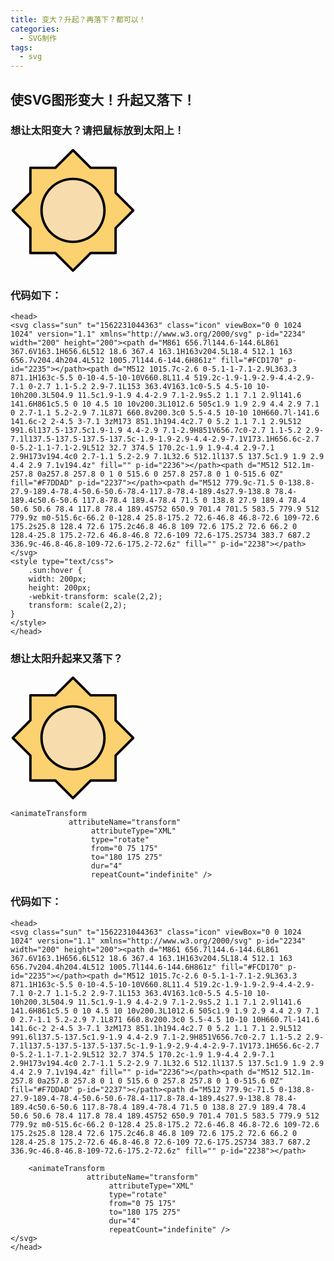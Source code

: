 ```yaml
---
title: 变大？升起？再落下？都可以！
categories: 
  - SVG制作
tags:
  - svg
---
```


## 使SVG图形变大！升起又落下！

### 想让太阳变大？请把鼠标放到太阳上！

<head>
<svg class="sun" t="1562231044363" class="icon" viewBox="0 0 1024 1024" version="1.1" xmlns="http://www.w3.org/2000/svg" p-id="2234" width="200" height="200"><path d="M861 656.7l144.6-144.6L861 367.6V163.1H656.6L512 18.6 367.4 163.1H163v204.5L18.4 512.1 163 656.7v204.4h204.4L512 1005.7l144.6-144.6H861z" fill="#FCD170" p-id="2235"></path><path d="M512 1015.7c-2.6 0-5.1-1-7.1-2.9L363.3 871.1H163c-5.5 0-10-4.5-10-10V660.8L11.4 519.2c-1.9-1.9-2.9-4.4-2.9-7.1 0-2.7 1.1-5.2 2.9-7.1L153 363.4V163.1c0-5.5 4.5-10 10-10h200.3L504.9 11.5c1.9-1.9 4.4-2.9 7.1-2.9s5.2 1.1 7.1 2.9l141.6 141.6H861c5.5 0 10 4.5 10 10v200.3L1012.6 505c1.9 1.9 2.9 4.4 2.9 7.1 0 2.7-1.1 5.2-2.9 7.1L871 660.8v200.3c0 5.5-4.5 10-10 10H660.7l-141.6 141.6c-2 2-4.5 3-7.1 3zM173 851.1h194.4c2.7 0 5.2 1.1 7.1 2.9L512 991.6l137.5-137.5c1.9-1.9 4.4-2.9 7.1-2.9H851V656.7c0-2.7 1.1-5.2 2.9-7.1l137.5-137.5-137.5-137.5c-1.9-1.9-2.9-4.4-2.9-7.1V173.1H656.6c-2.7 0-5.2-1.1-7.1-2.9L512 32.7 374.5 170.2c-1.9 1.9-4.4 2.9-7.1 2.9H173v194.4c0 2.7-1.1 5.2-2.9 7.1L32.6 512.1l137.5 137.5c1.9 1.9 2.9 4.4 2.9 7.1v194.4z" fill="" p-id="2236"></path><path d="M512 512.1m-257.8 0a257.8 257.8 0 1 0 515.6 0 257.8 257.8 0 1 0-515.6 0Z" fill="#F7DDAD" p-id="2237"></path><path d="M512 779.9c-71.5 0-138.8-27.9-189.4-78.4-50.6-50.6-78.4-117.8-78.4-189.4s27.9-138.8 78.4-189.4c50.6-50.6 117.8-78.4 189.4-78.4 71.5 0 138.8 27.9 189.4 78.4 50.6 50.6 78.4 117.8 78.4 189.4S752 650.9 701.4 701.5 583.5 779.9 512 779.9z m0-515.6c-66.2 0-128.4 25.8-175.2 72.6-46.8 46.8-72.6 109-72.6 175.2s25.8 128.4 72.6 175.2c46.8 46.8 109 72.6 175.2 72.6 66.2 0 128.4-25.8 175.2-72.6 46.8-46.8 72.6-109 72.6-175.2S734 383.7 687.2 336.9c-46.8-46.8-109-72.6-175.2-72.6z" fill="" p-id="2238"></path></svg>
<style type="text/css">
    .sun:hover {
    width: 200px;
    height: 200px;
    -webkit-transform: scale(2,2);
    transform: scale(2,2);
}
</style>
</head>

### 代码如下：

```
<head>
<svg class="sun" t="1562231044363" class="icon" viewBox="0 0 1024 1024" version="1.1" xmlns="http://www.w3.org/2000/svg" p-id="2234" width="200" height="200"><path d="M861 656.7l144.6-144.6L861 367.6V163.1H656.6L512 18.6 367.4 163.1H163v204.5L18.4 512.1 163 656.7v204.4h204.4L512 1005.7l144.6-144.6H861z" fill="#FCD170" p-id="2235"></path><path d="M512 1015.7c-2.6 0-5.1-1-7.1-2.9L363.3 871.1H163c-5.5 0-10-4.5-10-10V660.8L11.4 519.2c-1.9-1.9-2.9-4.4-2.9-7.1 0-2.7 1.1-5.2 2.9-7.1L153 363.4V163.1c0-5.5 4.5-10 10-10h200.3L504.9 11.5c1.9-1.9 4.4-2.9 7.1-2.9s5.2 1.1 7.1 2.9l141.6 141.6H861c5.5 0 10 4.5 10 10v200.3L1012.6 505c1.9 1.9 2.9 4.4 2.9 7.1 0 2.7-1.1 5.2-2.9 7.1L871 660.8v200.3c0 5.5-4.5 10-10 10H660.7l-141.6 141.6c-2 2-4.5 3-7.1 3zM173 851.1h194.4c2.7 0 5.2 1.1 7.1 2.9L512 991.6l137.5-137.5c1.9-1.9 4.4-2.9 7.1-2.9H851V656.7c0-2.7 1.1-5.2 2.9-7.1l137.5-137.5-137.5-137.5c-1.9-1.9-2.9-4.4-2.9-7.1V173.1H656.6c-2.7 0-5.2-1.1-7.1-2.9L512 32.7 374.5 170.2c-1.9 1.9-4.4 2.9-7.1 2.9H173v194.4c0 2.7-1.1 5.2-2.9 7.1L32.6 512.1l137.5 137.5c1.9 1.9 2.9 4.4 2.9 7.1v194.4z" fill="" p-id="2236"></path><path d="M512 512.1m-257.8 0a257.8 257.8 0 1 0 515.6 0 257.8 257.8 0 1 0-515.6 0Z" fill="#F7DDAD" p-id="2237"></path><path d="M512 779.9c-71.5 0-138.8-27.9-189.4-78.4-50.6-50.6-78.4-117.8-78.4-189.4s27.9-138.8 78.4-189.4c50.6-50.6 117.8-78.4 189.4-78.4 71.5 0 138.8 27.9 189.4 78.4 50.6 50.6 78.4 117.8 78.4 189.4S752 650.9 701.4 701.5 583.5 779.9 512 779.9z m0-515.6c-66.2 0-128.4 25.8-175.2 72.6-46.8 46.8-72.6 109-72.6 175.2s25.8 128.4 72.6 175.2c46.8 46.8 109 72.6 175.2 72.6 66.2 0 128.4-25.8 175.2-72.6 46.8-46.8 72.6-109 72.6-175.2S734 383.7 687.2 336.9c-46.8-46.8-109-72.6-175.2-72.6z" fill="" p-id="2238"></path></svg>
<style type="text/css">
    .sun:hover {
    width: 200px;
    height: 200px;
    -webkit-transform: scale(2,2);
    transform: scale(2,2);
}
</style>
</head>
```


### 想让太阳升起来又落下？

<head>
<svg class="sun" t="1562231044363" class="icon" viewBox="0 0 1024 1024" version="1.1" xmlns="http://www.w3.org/2000/svg" p-id="2234" width="200" height="200"><path d="M861 656.7l144.6-144.6L861 367.6V163.1H656.6L512 18.6 367.4 163.1H163v204.5L18.4 512.1 163 656.7v204.4h204.4L512 1005.7l144.6-144.6H861z" fill="#FCD170" p-id="2235"></path><path d="M512 1015.7c-2.6 0-5.1-1-7.1-2.9L363.3 871.1H163c-5.5 0-10-4.5-10-10V660.8L11.4 519.2c-1.9-1.9-2.9-4.4-2.9-7.1 0-2.7 1.1-5.2 2.9-7.1L153 363.4V163.1c0-5.5 4.5-10 10-10h200.3L504.9 11.5c1.9-1.9 4.4-2.9 7.1-2.9s5.2 1.1 7.1 2.9l141.6 141.6H861c5.5 0 10 4.5 10 10v200.3L1012.6 505c1.9 1.9 2.9 4.4 2.9 7.1 0 2.7-1.1 5.2-2.9 7.1L871 660.8v200.3c0 5.5-4.5 10-10 10H660.7l-141.6 141.6c-2 2-4.5 3-7.1 3zM173 851.1h194.4c2.7 0 5.2 1.1 7.1 2.9L512 991.6l137.5-137.5c1.9-1.9 4.4-2.9 7.1-2.9H851V656.7c0-2.7 1.1-5.2 2.9-7.1l137.5-137.5-137.5-137.5c-1.9-1.9-2.9-4.4-2.9-7.1V173.1H656.6c-2.7 0-5.2-1.1-7.1-2.9L512 32.7 374.5 170.2c-1.9 1.9-4.4 2.9-7.1 2.9H173v194.4c0 2.7-1.1 5.2-2.9 7.1L32.6 512.1l137.5 137.5c1.9 1.9 2.9 4.4 2.9 7.1v194.4z" fill="" p-id="2236"></path><path d="M512 512.1m-257.8 0a257.8 257.8 0 1 0 515.6 0 257.8 257.8 0 1 0-515.6 0Z" fill="#F7DDAD" p-id="2237"></path><path d="M512 779.9c-71.5 0-138.8-27.9-189.4-78.4-50.6-50.6-78.4-117.8-78.4-189.4s27.9-138.8 78.4-189.4c50.6-50.6 117.8-78.4 189.4-78.4 71.5 0 138.8 27.9 189.4 78.4 50.6 50.6 78.4 117.8 78.4 189.4S752 650.9 701.4 701.5 583.5 779.9 512 779.9z m0-515.6c-66.2 0-128.4 25.8-175.2 72.6-46.8 46.8-72.6 109-72.6 175.2s25.8 128.4 72.6 175.2c46.8 46.8 109 72.6 175.2 72.6 66.2 0 128.4-25.8 175.2-72.6 46.8-46.8 72.6-109 72.6-175.2S734 383.7 687.2 336.9c-46.8-46.8-109-72.6-175.2-72.6z" fill="" p-id="2238"></path>

    <animateTransform
                 attributeName="transform"
                      attributeType="XML"
                      type="rotate"
                      from="0 75 175"
                      to="180 175 275"
                      dur="4"
                      repeatCount="indefinite" />
</svg>
</head>

### 代码如下：
```
<head>
<svg class="sun" t="1562231044363" class="icon" viewBox="0 0 1024 1024" version="1.1" xmlns="http://www.w3.org/2000/svg" p-id="2234" width="200" height="200"><path d="M861 656.7l144.6-144.6L861 367.6V163.1H656.6L512 18.6 367.4 163.1H163v204.5L18.4 512.1 163 656.7v204.4h204.4L512 1005.7l144.6-144.6H861z" fill="#FCD170" p-id="2235"></path><path d="M512 1015.7c-2.6 0-5.1-1-7.1-2.9L363.3 871.1H163c-5.5 0-10-4.5-10-10V660.8L11.4 519.2c-1.9-1.9-2.9-4.4-2.9-7.1 0-2.7 1.1-5.2 2.9-7.1L153 363.4V163.1c0-5.5 4.5-10 10-10h200.3L504.9 11.5c1.9-1.9 4.4-2.9 7.1-2.9s5.2 1.1 7.1 2.9l141.6 141.6H861c5.5 0 10 4.5 10 10v200.3L1012.6 505c1.9 1.9 2.9 4.4 2.9 7.1 0 2.7-1.1 5.2-2.9 7.1L871 660.8v200.3c0 5.5-4.5 10-10 10H660.7l-141.6 141.6c-2 2-4.5 3-7.1 3zM173 851.1h194.4c2.7 0 5.2 1.1 7.1 2.9L512 991.6l137.5-137.5c1.9-1.9 4.4-2.9 7.1-2.9H851V656.7c0-2.7 1.1-5.2 2.9-7.1l137.5-137.5-137.5-137.5c-1.9-1.9-2.9-4.4-2.9-7.1V173.1H656.6c-2.7 0-5.2-1.1-7.1-2.9L512 32.7 374.5 170.2c-1.9 1.9-4.4 2.9-7.1 2.9H173v194.4c0 2.7-1.1 5.2-2.9 7.1L32.6 512.1l137.5 137.5c1.9 1.9 2.9 4.4 2.9 7.1v194.4z" fill="" p-id="2236"></path><path d="M512 512.1m-257.8 0a257.8 257.8 0 1 0 515.6 0 257.8 257.8 0 1 0-515.6 0Z" fill="#F7DDAD" p-id="2237"></path><path d="M512 779.9c-71.5 0-138.8-27.9-189.4-78.4-50.6-50.6-78.4-117.8-78.4-189.4s27.9-138.8 78.4-189.4c50.6-50.6 117.8-78.4 189.4-78.4 71.5 0 138.8 27.9 189.4 78.4 50.6 50.6 78.4 117.8 78.4 189.4S752 650.9 701.4 701.5 583.5 779.9 512 779.9z m0-515.6c-66.2 0-128.4 25.8-175.2 72.6-46.8 46.8-72.6 109-72.6 175.2s25.8 128.4 72.6 175.2c46.8 46.8 109 72.6 175.2 72.6 66.2 0 128.4-25.8 175.2-72.6 46.8-46.8 72.6-109 72.6-175.2S734 383.7 687.2 336.9c-46.8-46.8-109-72.6-175.2-72.6z" fill="" p-id="2238"></path>

    <animateTransform
                 attributeName="transform"
                      attributeType="XML"
                      type="rotate"
                      from="0 75 175"
                      to="180 175 275"
                      dur="4"
                      repeatCount="indefinite" />
</svg>
</head>
```